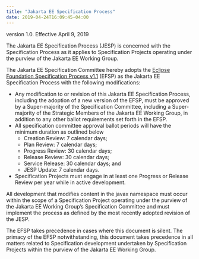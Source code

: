 ```yaml
---
title: "Jakarta EE Specification Process"
date: 2019-04-24T16:09:45-04:00
---
```


version 1.0. Effective April 9, 2019

The Jakarta EE Specification Process (JESP) is concerned with the Specification Process as it applies to Specification Projects operating under the purview of the Jakarta EE Working Group. 

The Jakarta EE Specification Committee hereby adopts the [Eclipse Foundation Specification Process v1.1](https://www.eclipse.org/projects/efsp) (EFSP) as the Jakarta EE Specification Process with the following modifications:

* Any modification to or revision of this Jakarta EE Specification Process, including the adoption of a new version of the EFSP, must be approved by a Super-majority of the Specification Committee, including a Super-majority of the Strategic Members of the Jakarta EE Working Group, in addition to any other ballot requirements set forth in the EFSP.
* All specification committee approval ballot periods will have the minimum duration as outlined below
  * Creation Review: 7 calendar days;
  * Plan Review:  7 calendar days;
  * Progress Review: 30 calendar days;
  * Release Review: 30 calendar days;
  * Service Release: 30 calendar days; and
  * JESP Update: 7 calendar days.
* Specification Projects must engage in at least one Progress or Release Review  per year while in active development.

All development that modifies content in the javax namespace must occur within the scope of a Specification Project operating under the purview of the Jakarta EE Working Group’s Specification Committee and must implement the process as defined by the most recently adopted revision of the JESP.

The EFSP takes precedence in cases where this document is silent. The primacy of the EFSP notwithstanding, this document takes precedence in all matters related to Specification development undertaken by Specification Projects within the purview of the Jakarta EE Working Group.